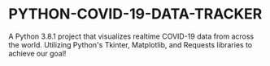 # PYTHON-COVID-19-DATA-TRACKER
A Python 3.8.1 project that visualizes realtime COVID-19 data from across the world. Utilizing Python's Tkinter, Matplotlib, and Requests libraries to achieve our goal!
